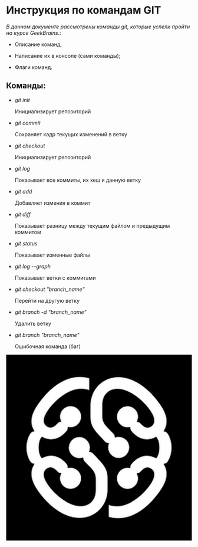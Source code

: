 # Инструкция по командам GIT
*В данном документе рассмотрены команды git, которые успели пройти на курсе GeekBrains*.:

* Описание команд;

* Написание их в консоле (сами команды);

* Флаги команд.

## Команды:

* *git init*

    Инициализирует репозиторий 


* *git commit*

    Сохраняет кадр текущих изменений в ветку


* *git checkout*

    Инициализирует репозиторий 

* *git log*

    Показывает все коммиты, их хеш и данную ветку

* *git add*

    Добавляет измения в коммит

* *git diff*

    Показывает разницу между текущим файлом и предыдущим коммитом

* *git status*

    Показывает изменные файлы

* *git log --graph*

    Показывает ветки с коммитами 

* *git checkout "branch_name"*

    Перейти на другую ветку

* *git branch -d "branch_name"*

    Удалить ветку

* *git branch "branch_name"*

    Ошибочная команда (баг)
    
![Текст с описанием картинки](/images/geek_image.jpg)

